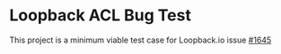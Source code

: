 # Loopback ACL Bug Test

This project is a minimum viable test case for Loopback.io issue [#1645](https://github.com/strongloop/loopback/issues/1645)


